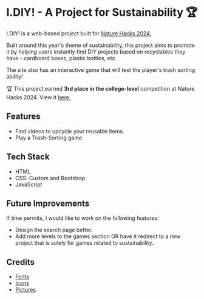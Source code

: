 # I.DIY! - A Project for Sustainability 🏆

I.DIY! is a web-based project built for [Nature Hacks 2024.](https://naturehacks.devpost.com/)

Built around this year's theme of sustainability, this project aims to promote it by helping users instantly find DIY projects based on recyclables they have - cardboard boxes, plastic bottles, etc.

The site also has an interactive game that will test the player's trash sorting ability!

🏆 This project earned **3rd place in the college-level** competition at Nature Hacks 2024. View it [here.](https://devpost.com/software/i-diy)

## Features

- Find videos to upcycle your reusable items.
- Play a Trash-Sorting game

## Tech Stack

- HTML
- CSS: Custom and Bootstrap
- JavaScript

## Future Improvements

If time permits, I would like to work on the following features:
- Design the search page better.
- Add more levels to the games section OR have it redirect to a new project that is solely for games related to sustainability.

## Credits

- [Fonts](https://fonts.google.com/)
- [Icons](https://icons.getbootstrap.com/)
- [Pictures](https://www.flaticon.com/)
